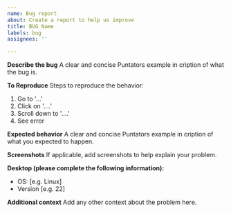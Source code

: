 ```yaml
---
name: Bug report
about: Create a report to help us improve
title: BUG Name
labels: bug
assignees: ''

---
```


**Describe the bug**
A clear and concise Puntators example in cription of what the bug is.

**To Reproduce**
Steps to reproduce the behavior:
1. Go to '...'
2. Click on '....'
3. Scroll down to '....'
4. See error

**Expected behavior**
A clear and concise Puntators example in cription of what you expected to happen.

**Screenshots**
If applicable, add screenshots to help explain your problem.

**Desktop (please complete the following information):**
 - OS: [e.g. Linux]
 - Version [e.g. 22]

**Additional context**
Add any other context about the problem here.
